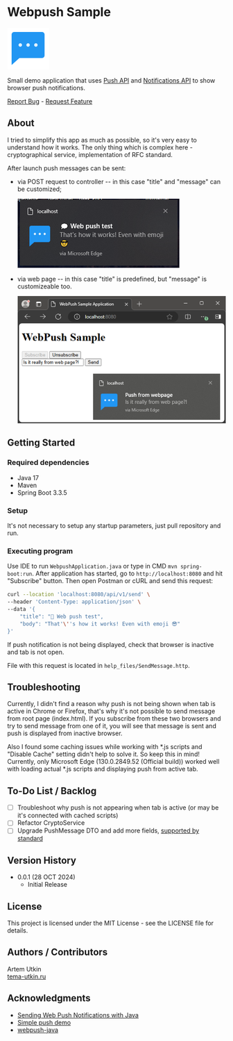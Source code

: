# Webpush Sample

[![webpush-sample][project-logo]][project-url]

Small demo application that uses [Push API](https://developer.mozilla.org/en-US/docs/Web/API/Push_API) and [Notifications API](https://developer.mozilla.org/en-US/docs/Web/API/Notifications_API) to show browser push notifications. 

[Report Bug](https://github.com/artemoons/webpush-sample/issues/new?assignees=artemoons&labels=bug&projects=&template=bug_report.md&title=%5BBUG%5D) - [Request Feature](https://github.com/artemoons/webpush-sample/issues/new?assignees=artemoons&labels=enhancement&projects=&template=feature_request.md&title=%5BREQUEST%5D)

## About

I tried to simplify this app as much as possible, so it's very easy to understand how it works. The only thing which is complex here - cryptographical service, implementation of RFC standard.

After launch push messages can be sent:
* via POST request to controller -- in this case "title" and "message" can be customized;

  ![sample-message-1](readme_sources/sample-message.png)
* via web page -- in this case "title" is predefined, but "message" is customizeable too.

  ![sample-message-2](readme_sources/sample-message-2.png)


## Getting Started
### Required dependencies

* Java 17
* Maven
* Spring Boot 3.3.5

### Setup

It's not necessary to setup any startup parameters, just pull repository and run.

### Executing program

Use IDE to run `WebpushApplication.java` or type in CMD `mvn spring-boot:run`. After application has started, go to
`http://localhost:8080` and hit "Subscribe" button. Then open Postman or cURL and send this request:
```bash
curl --location 'localhost:8080/api/v1/send' \
--header 'Content-Type: application/json' \
--data '{
    "title": "💭 Web push test",
    "body": "That'\''s how it works! Even with emoji 😎"
}'
```
If push notification is not being displayed, check that browser is inactive and tab is not open.

File with this request is located in `help_files/SendMessage.http`.

## Troubleshooting

Currently, I didn't find a reason why push is not being shown when tab is active in Chrome or Firefox, that's why it's not possible to
send message from root page (index.html). If you subscribe from these two browsers and try to send message
from one of it, you will see that message is sent and push is displayed from inactive browser.

Also I found some caching issues while working with *.js scripts and "Disable Cache" setting didn't help to solve it. So
keep this in mind! Currently, only Microsoft Edge (130.0.2849.52 (Official build)) worked well with loading actual *.js
scripts and displaying push from active tab.

## To-Do List / Backlog

- [ ] Troubleshoot why push is not appearing when tab is active (or may be it's connected with cached scripts)
- [ ] Refactor CryptoService
- [ ] Upgrade PushMessage DTO and add more fields, [supported by standard](https://developer.mozilla.org/en-US/docs/Web/API/Notifications_API) 

## Version History

* 0.0.1 (28 OCT 2024)
    * Initial Release

## License

This project is licensed under the MIT License - see the LICENSE file for details.

## Authors / Contributors

Artem Utkin  
[tema-utkin.ru](https://tema-utkin.ru)

## Acknowledgments

* [Sending Web Push Notifications with Java](https://golb.hplar.ch/2019/08/webpush-java.html)
* [Simple push demo](https://simple-push-demo.vercel.app/)
* [webpush-java](https://github.com/web-push-libs/webpush-java/wiki/Usage-Example)


[project-logo]: readme_sources/icons8-message-96.png
[project-url]: https://github.com/artemoons/webpush-sample